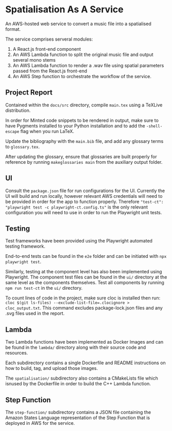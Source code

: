 # Spatialisation As A Service

An AWS-hosted web service to convert a music file into a spatialised format.

The service comprises serveral modules:

1. A React.js front-end component
2. An AWS Lambda function to split the original music file and output several mono stems
3. An AWS Lambda function to render a .wav file using spatial parameters passed from the React.js front-end
4. An AWS Step function to orchestrate the workflow of the service.

## Project Report

Contained within the ```docs/src``` directory, compile ```main.tex``` using a TeXLive distribution.

In order for Minted code snippets to be rendered in output, make sure to have Pygments installed to your Python installation and to add the ```-shell-escape``` flag when you run LaTeX.

Update the bibliography with the ```main.bib``` file, and add any glossary terms to ```glossary.tex```.

After updating the glossary, ensure that glossaries are built properly for reference by running ```makeglossaries main``` from the auxiliary output folder.

## UI

Consult the ```package.json``` file for run configurations for the UI. Currently the UI will build and run locally, however relevant AWS credentials will need to be provided in order for the app to function properly. Therefore ```"test-ct": "playwright test -c playwright-ct.config.ts"``` is the only relevant configuration you will need to use in order to run the Playwright unit tests.

## Testing

Test frameworks have been provided using the Playwright automated testing framework.

End-to-end tests can be found in the ```e2e``` folder and can be initiated with ```npx playwright test```.

Similarly, testing at the component level has also been implemented using Playwright.
The component test files can be found in the ```ui/``` directory at the same level as the components themselves.
Test all components by running ```npm run test-ct``` in the ```ui/``` directory.

To count lines of code in the project, make sure cloc is installed then run:
```cloc $(git ls-files) --exclude-list-file=.clocignore > cloc_output.txt```.
This command excludes package-lock.json files and any .svg files used in the report.

## Lambda

Two Lambda functions have been implemented as Docker Images and can be found in the ```lambda/``` directory along with their source code and resources.

Each subdirectory contains a single Dockerfile and README instructions on how to build, tag, and upload those images.

The ```spatialisation/``` subdirectory also contains a CMakeLists file which isnused by the Dockerfile in order to build the C++ Lambda function.

## Step Function

The ```step-function/``` subdirectory contains a JSON file containing the Amazon States Language representation of the Step Function that is deployed in AWS for the service.



